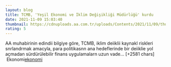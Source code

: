 ```yaml
--- 
layout: blog
title: TCMB, 'Yeşil Ekonomi ve İklim Değişikliği Müdürlüğü' kurdu
date: 2021-11-09 15:03:40
thumbnail: https://cdnuploads.aa.com.tr/uploads/Contents/2021/11/09/thumbs_b_c_0807e893ae50109408109a8d3f6d5692.jpg
rating: 5
---
```

AA muhabirinin edindii bilgiye göre, TCMB, iklim deiiklii kaynakl riskleri snrlandrmak amacyla, para politikasnn ana hedeflerinde bir deiiklie yol açmadan sürdürülebilir finans uygulamalarn uzun vade… [+2581 chars]</br>&nbsp;Ekonomi<a href="Ekonomi">ekonomi</a>